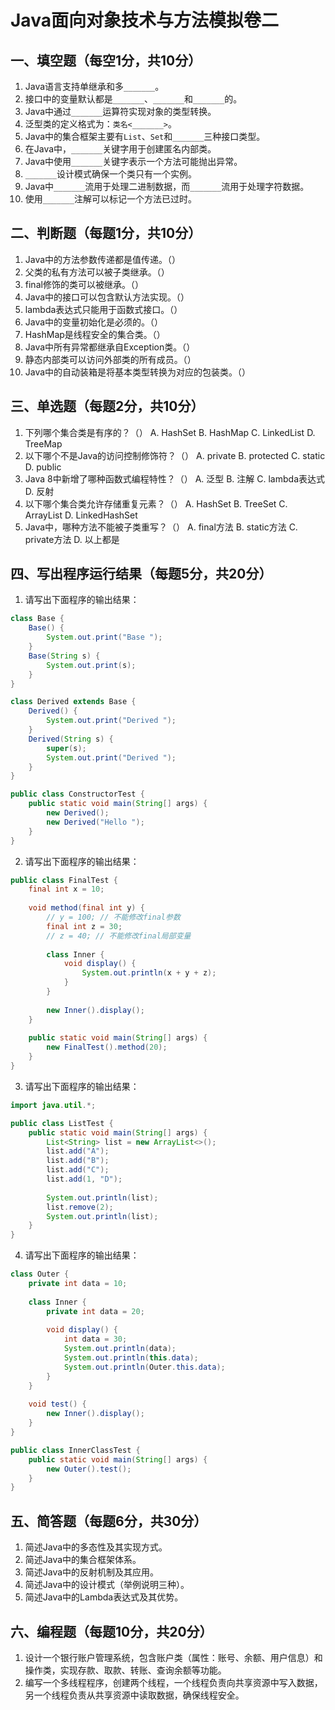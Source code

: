 # Java面向对象技术与方法模拟卷二

## 一、填空题（每空1分，共10分）
1. Java语言支持单继承和多`_______`。
2. 接口中的变量默认都是`_______`、`_______`和`_______`的。
3. Java中通过`_______`运算符实现对象的类型转换。
4. 泛型类的定义格式为：`类名<_______>`。
5. Java中的集合框架主要有`List`、`Set`和`_______`三种接口类型。
6. 在Java中，`_______`关键字用于创建匿名内部类。
7. Java中使用`_______`关键字表示一个方法可能抛出异常。
8. `_______`设计模式确保一个类只有一个实例。
9. Java中`_______`流用于处理二进制数据，而`_______`流用于处理字符数据。
10. 使用`_______`注解可以标记一个方法已过时。

## 二、判断题（每题1分，共10分）
1. Java中的方法参数传递都是值传递。（）
2. 父类的私有方法可以被子类继承。（）
3. final修饰的类可以被继承。（）
4. Java中的接口可以包含默认方法实现。（）
5. lambda表达式只能用于函数式接口。（）
6. Java中的变量初始化是必须的。（）
7. HashMap是线程安全的集合类。（）
8. Java中所有异常都继承自Exception类。（）
9. 静态内部类可以访问外部类的所有成员。（）
10. Java中的自动装箱是将基本类型转换为对应的包装类。（）

## 三、单选题（每题2分，共10分）
1. 下列哪个集合类是有序的？（）
   A. HashSet   B. HashMap   C. LinkedList   D. TreeMap
2. 以下哪个不是Java的访问控制修饰符？（）
   A. private   B. protected   C. static   D. public
3. Java 8中新增了哪种函数式编程特性？（）
   A. 泛型   B. 注解   C. lambda表达式   D. 反射
4. 以下哪个集合类允许存储重复元素？（）
   A. HashSet   B. TreeSet   C. ArrayList   D. LinkedHashSet
5. Java中，哪种方法不能被子类重写？（）
   A. final方法   B. static方法   C. private方法   D. 以上都是

## 四、写出程序运行结果（每题5分，共20分）
1. 请写出下面程序的输出结果：
```java
class Base {
    Base() {
        System.out.print("Base ");
    }
    Base(String s) {
        System.out.print(s);
    }
}

class Derived extends Base {
    Derived() {
        System.out.print("Derived ");
    }
    Derived(String s) {
        super(s);
        System.out.print("Derived ");
    }
}

public class ConstructorTest {
    public static void main(String[] args) {
        new Derived();
        new Derived("Hello ");
    }
}
```

2. 请写出下面程序的输出结果：
```java
public class FinalTest {
    final int x = 10;
    
    void method(final int y) {
        // y = 100; // 不能修改final参数
        final int z = 30;
        // z = 40; // 不能修改final局部变量
        
        class Inner {
            void display() {
                System.out.println(x + y + z);
            }
        }
        
        new Inner().display();
    }
    
    public static void main(String[] args) {
        new FinalTest().method(20);
    }
}
```

3. 请写出下面程序的输出结果：
```java
import java.util.*;

public class ListTest {
    public static void main(String[] args) {
        List<String> list = new ArrayList<>();
        list.add("A");
        list.add("B");
        list.add("C");
        list.add(1, "D");
        
        System.out.println(list);
        list.remove(2);
        System.out.println(list);
    }
}
```

4. 请写出下面程序的输出结果：
```java
class Outer {
    private int data = 10;
    
    class Inner {
        private int data = 20;
        
        void display() {
            int data = 30;
            System.out.println(data);
            System.out.println(this.data);
            System.out.println(Outer.this.data);
        }
    }
    
    void test() {
        new Inner().display();
    }
}

public class InnerClassTest {
    public static void main(String[] args) {
        new Outer().test();
    }
}
```

## 五、简答题（每题6分，共30分）
1. 简述Java中的多态性及其实现方式。
2. 简述Java中的集合框架体系。
3. 简述Java中的反射机制及其应用。
4. 简述Java中的设计模式（举例说明三种）。
5. 简述Java中的Lambda表达式及其优势。

## 六、编程题（每题10分，共20分）
1. 设计一个银行账户管理系统，包含账户类（属性：账号、余额、用户信息）和操作类，实现存款、取款、转账、查询余额等功能。
2. 编写一个多线程程序，创建两个线程，一个线程负责向共享资源中写入数据，另一个线程负责从共享资源中读取数据，确保线程安全。

